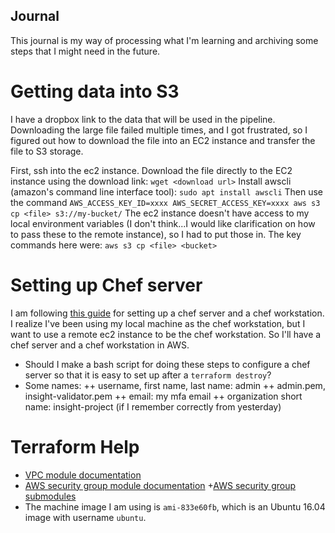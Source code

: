 ## Journal

This journal is my way of processing what I'm learning and archiving some steps that I might need in the future.

# Getting data into S3

I have a dropbox link to the data that will be used in the pipeline. Downloading the large file failed multiple times, and I got frustrated, so I figured out how to download the file into an EC2 instance and transfer the file to S3 storage.

First, ssh into the ec2 instance. Download the file directly to the EC2 instance using the download link:
``wget <download url>``
Install awscli (amazon's command line interface tool):
``sudo apt install awscli``
Then use the command 
``AWS_ACCESS_KEY_ID=xxxx AWS_SECRET_ACCESS_KEY=xxxx aws s3 cp <file> s3://my-bucket/``
The ec2 instance doesn't have access to my local environment variables (I don't think...I would like clarification on how to pass these to the remote instance), so I had to put those in. The key commands here were:
``aws s3 cp <file> <bucket>``

# Setting up Chef server

I am following [this guide](https://www.digitalocean.com/community/tutorials/how-to-set-up-a-chef-12-configuration-management-system-on-ubuntu-14-04-servers#prerequisites-and-goals) for setting up a chef server and a chef workstation. I realize I've been using my local machine as the chef workstation, but I want to use a remote ec2 instance to be the chef workstation. So I'll have a chef server and a chef workstation in AWS.
+ Should I make a bash script for doing these steps to configure a chef server so that it is easy to set up after a `terraform destroy`?
+ Some names:
++ username, first name, last name: admin
++ admin.pem, insight-validator.pem
++ email: my mfa email
++ organization short name: insight-project (if I remember correctly from yesterday)

# Terraform Help

+ [VPC module documentation](https://registry.terraform.io/modules/terraform-aws-modules/vpc/aws/1.30.0)
+ [AWS security group module documentation](https://registry.terraform.io/modules/terraform-aws-modules/security-group/aws/1.9.0)
+[AWS security group submodules](https://github.com/terraform-aws-modules/terraform-aws-security-group/tree/master/modules)
+ The machine image I am using is `ami-833e60fb`, which is an Ubuntu 16.04 image with username `ubuntu`.